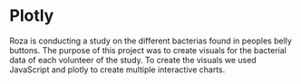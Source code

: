 # Plotly
Roza is conducting a study on the different bacterias found in peoples belly buttons. The purpose of this project was to create visuals for the bacterial data of each volunteer of the study. To create the visuals we used JavaScript and plotly to create multiple interactive charts.
